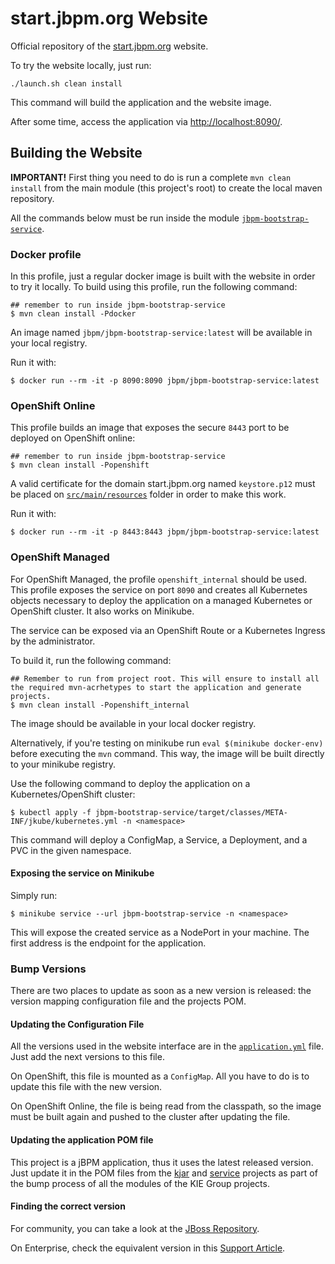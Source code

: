 # start.jbpm.org Website

Official repository of the [start.jbpm.org](https://start.jbpm.org) website.

To try the website locally, just run:

```shell
./launch.sh clean install
```

This command will build the application and the website image.

After some time, access the application via [http://localhost:8090/](http://localhost:8090/).

## Building the Website

**IMPORTANT!** First thing you need to do is run a complete `mvn clean install` from the main 
module (this project's root) to create the local maven repository.

All the commands below must be run inside the module [`jbpm-bootstrap-service`](jbpm-bootstrap-service).

### Docker profile

In this profile, just a regular docker image is built with the website in order to try it locally.
To build using this profile, run the following command:

````shell
## remember to run inside jbpm-bootstrap-service
$ mvn clean install -Pdocker
````

An image named `jbpm/jbpm-bootstrap-service:latest` will be available in your local registry.

Run it with:

```shell
$ docker run --rm -it -p 8090:8090 jbpm/jbpm-bootstrap-service:latest
```

### OpenShift Online

This profile builds an image that exposes the secure `8443` port to be deployed on OpenShift online:

```
## remember to run inside jbpm-bootstrap-service
$ mvn clean install -Popenshift
```

A valid certificate for the domain start.jbpm.org named `keystore.p12` must be placed on 
[`src/main/resources`](jbpm-bootstrap-service/src/main/resources) folder in order to make this work.

Run it with:

```shell
$ docker run --rm -it -p 8443:8443 jbpm/jbpm-bootstrap-service:latest
```

### OpenShift Managed

For OpenShift Managed, the profile `openshift_internal` should be used.
This profile exposes the service on port `8090` and creates all Kubernetes objects necessary
to deploy the application on a managed Kubernetes or OpenShift cluster. It also works on Minikube.

The service can be exposed via an OpenShift Route or a Kubernetes Ingress by the administrator.

To build it, run the following command:

```shell
## Remember to run from project root. This will ensure to install all the required mvn-acrhetypes to start the application and generate projects.
$ mvn clean install -Popenshift_internal
```

The image should be available in your local docker registry.

Alternatively, if you're testing on minikube run `eval $(minikube docker-env)` before executing the `mvn` command.
This way, the image will be built directly to your minikube registry.

Use the following command to deploy the application on a Kubernetes/OpenShift cluster:

```shell
$ kubectl apply -f jbpm-bootstrap-service/target/classes/META-INF/jkube/kubernetes.yml -n <namespace>
```

This command will deploy a ConfigMap, a Service, a Deployment, and a PVC in the given namespace.

#### Exposing the service on Minikube

Simply run:

````shell
$ minikube service --url jbpm-bootstrap-service -n <namespace>
````

This will expose the created service as a NodePort in your machine. 
The first address is the endpoint for the application.

### Bump Versions

There are two places to update as soon as a new version is released: the version mapping configuration file and the projects POM.

#### Updating the Configuration File

All the versions used in the website interface are in the [`application.yml`](jbpm-bootstrap-service/src/main/resources/application.yml)
file. Just add the next versions to this file.

On OpenShift, this file is mounted as a `ConfigMap`. All you have to do is to update this file with the new version.

On OpenShift Online, the file is being read from the classpath, so the image must be built again and pushed to the cluster
after updating the file.

#### Updating the application POM file

This project is a jBPM application, thus it uses the latest released version. 
Just update it in the POM files from the [kjar](jbpm-bootstrap-kjar/pom.xml) and [service](jbpm-bootstrap-service/pom.xml) 
projects as part of the bump process of all the modules of the KIE Group projects.

#### Finding the correct version

For community, you can take a look at the [JBoss Repository](https://repository.jboss.org/nexus/index.html#nexus-search;gav~org.jbpm~jbpm-workitems~~~).

On Enterprise, check the equivalent version in this [Support Article](https://access.redhat.com/articles/3463751).
